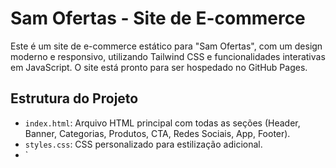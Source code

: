# Sam Ofertas - Site de E-commerce

Este é um site de e-commerce estático para "Sam Ofertas", com um design moderno e responsivo, utilizando Tailwind CSS e funcionalidades interativas em JavaScript. O site está pronto para ser hospedado no GitHub Pages.

## Estrutura do Projeto
- `index.html`: Arquivo HTML principal com todas as seções (Header, Banner, Categorias, Produtos, CTA, Redes Sociais, App, Footer).
- `styles.css`: CSS personalizado para estilização adicional.
- `